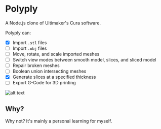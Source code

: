 # Polyply
A Node.js clone of Ultimaker's Cura software.

Polyply can:
- [x] Import `.stl` files
- [ ] Import `.obj` files
- [ ] Move, rotate, and scale imported meshes
- [ ] Switch view modes between smooth model, slices, and sliced model
- [ ] Repair broken meshes
- [ ] Boolean union intersecting meshes
- [x] Generate slices at a specified thickness
- [ ] Export G-Code for 3D printing

![alt text][demo]

## Why?
Why not? It's mainly a personal learning for myself.

[demo]: https://github.com/ianpaschal/poliply/raw/master/docs/readme/demo.gif "Slice & dice!"
